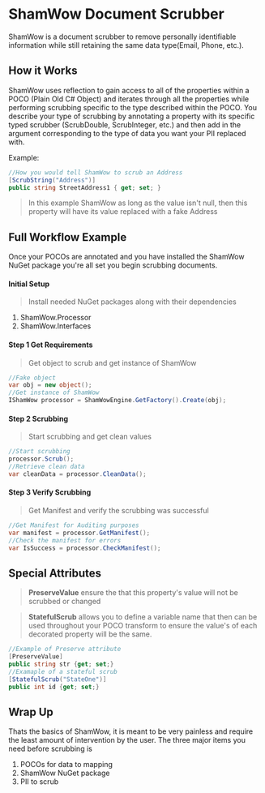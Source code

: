 # ShamWow Document Scrubber

ShamWow is a document scrubber to remove personally identifiable information while still retaining the same data type(Email, Phone, etc.). 

## How it Works

ShamWow uses reflection to gain access to all of the properties within a POCO (Plain Old C# Object) and iterates through all the properties while performing scrubbing specific to the type described within the POCO. You describe your type of scrubbing by annotating a property with its specific typed scrubber (ScrubDouble, ScrubInteger, etc.) and then add in the argument corresponding to the type of data you want your PII replaced with.

Example:
``` csharp
//How you would tell ShamWow to scrub an Address
[ScrubString("Address")]
public string StreetAddress1 { get; set; }
```

> In this example ShamWow as long as the value isn't null, then this property will have its value replaced with a fake Address

## Full Workflow Example

Once your POCOs are annotated and you have installed the ShamWow NuGet package you're all set you begin scrubbing documents.

#### Initial Setup

> Install needed NuGet packages along with their dependencies
1. ShamWow.Processor
2. ShamWow.Interfaces

#### Step 1 Get Requirements

> Get object to scrub and get instance of ShamWow

``` csharp
//Fake object
var obj = new object();
//Get instance of ShamWow
IShamWow processor = ShamWowEngine.GetFactory().Create(obj);
```

#### Step 2 Scrubbing

> Start scrubbing and get clean values

``` csharp
//Start scrubbing
processor.Scrub();
//Retrieve clean data
var cleanData = processor.CleanData();
```

#### Step 3 Verify Scrubbing

> Get Manifest and verify the scrubbing was successful

``` csharp
//Get Manifest for Auditing purposes
var manifest = processor.GetManifest();
//Check the manifest for errors
var IsSuccess = processor.CheckManifest();
```

## Special Attributes

> **PreserveValue** ensure the that this property's value will not be scrubbed or changed

> **StatefulScrub** allows you to define a variable name that then can be used throughout your POCO transform to ensure the value's of each decorated property will be the same.

``` csharp
//Example of Preserve attribute
[PreserveValue]
public string str {get; set;}
//Examaple of a stateful scrub
[StatefulScrub("StateOne")]
public int id {get; set;}
```


## Wrap Up 

Thats the basics of  ShamWow, it is meant to be very painless and require the least amount of intervention by the user. The three major items you need before scrubbing is 

1. POCOs for data to mapping
2. ShamWow NuGet package
3. PII to scrub
